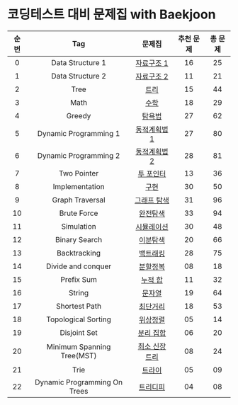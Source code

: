 # 코딩테스트 대비 문제집 with Baekjoon

| 순번 |             Tag              |                   문제집                   | 추천 문제 | 총 문제 |
| :--: | :--------------------------: | :----------------------------------------: | :-------: | :-----: |
|  0   |       Data Structure 1       |     [자료구조 1](자료구조_1/readme.md)     |    16     |   25    |
|  1   |       Data Structure 2       |     [자료구조 2](자료구조_2/readme.md)     |    11     |   21    |
|  2   |             Tree             |          [트리](./트리/readme.md)          |    15     |   44    |
|  3   |             Math             |               [수학](./math)               |    18     |   29    |
|  4   |            Greedy            |             [탐욕법](./greedy)             |    27     |   62    |
|  5   |    Dynamic Programming 1     |  [동적계획법 1](./dynamic_programming_1)   |    27     |   80    |
|  6   |    Dynamic Programming 2     |  [동적계획법 2](./dynamic_programming_2)   |    28     |   81    |
|  7   |         Two Pointer          |         [투 포인터](./two_pointer)         |    13     |   36    |
|  8   |        Implementation        |          [구현](./구현/readme.md)          |    30     |   50    |
|  9   |       Graph Traversal        |      [그래프 탐색](./graph_traversal)      |    31     |   96    |
|  10  |         Brute Force          |         [완전탐색](./brute_force)          |    33     |   94    |
|  11  |          Simulation          |         [시뮬레이션](./simulation)         |    30     |   48    |
|  12  |        Binary Search         |        [이분탐색](./binary_search)         |    20     |   66    |
|  13  |         Backtracking         |         [백트래킹](./backtracking)         |    28     |   75    |
|  14  |      Divide and conquer      |      [분할정복](./divide_and_conquer)      |    08     |   18    |
|  15  |          Prefix Sum          |          [누적 합](./prefix_sum)           |    11     |   32    |
|  16  |            String            |             [문자열](./string)             |    19     |   64    |
|  17  |        Shortest Path         |        [최단거리](./shortest_path)         |    18     |   53    |
|  18  |     Topological Sorting      |     [위상정렬](./topological_sorting)      |    05     |   14    |
|  19  |         Disjoint Set         |        [분리 집합](./disjoint_set)         |    06     |   20    |
|  20  |  Minimum Spanning Tree(MST)  | [최소 신장 트리](./minimum_spanning_tree)  |    08     |   24    |
|  21  |             Trie             |              [트라이](./trie)              |    05     |   09    |
|  22  | Dynamic Programming On Trees | [트리디피](./dynamic_programming_on_trees) |    04     |   08    |
